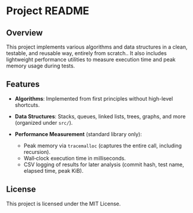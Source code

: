 # Project README

&#x20;

## Overview

This project implements various algorithms and data structures in a clean, testable, and reusable way, entirely from scratch.. It also includes lightweight performance utilities to measure execution time and peak memory usage during tests.

## Features

- **Algorithms**: Implemented from first principles without high-level shortcuts.
- **Data Structures**: Stacks, queues, linked lists, trees, graphs, and more (organized under `src/`).
- **Performance Measurement** (standard library only):

  - Peak memory via `tracemalloc` (captures the entire call, including recursion).
  - Wall‑clock execution time in milliseconds.
  - CSV logging of results for later analysis (commit hash, test name, elapsed time, peak KiB).

## License

This project is licensed under the MIT License.
